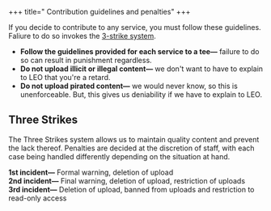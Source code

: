 +++
title=" Contribution guidelines and penalties"
+++

If you decide to contribute to any service, you must follow these guidelines. Faliure to do so invokes the [3-strike system](#three-strikes).

- **Follow the guidelines provided for each service to a tee—** failure to do so can result in punishment regardless.
- **Do not upload illicit or illegal content—** we don't want to have to explain to LEO that you're a retard.
- **Do not upload pirated content—** we would never know, so this is unenforceable. But, this gives us deniability if we have to explain to LEO.

## Three Strikes
The Three Strikes system allows us to maintain quality content and prevent the lack thereof. Penalties are decided at the discretion of staff, with each case being handled differently depending on the situation at hand.

**1st incident—** Formal warning, deletion of upload<br/>
**2nd incident—** Final warning, deletion of upload, restriction of uploads<br/>
**3rd incident—** Deletion of upload, banned from uploads and restriction to read-only access